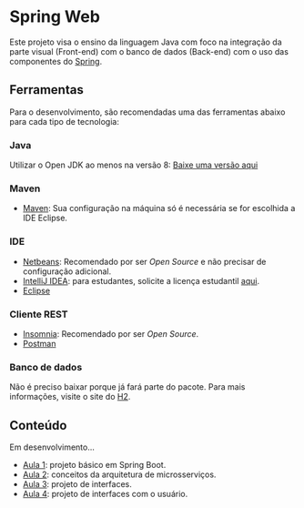 # Spring Web

Este projeto visa o ensino da linguagem Java com foco na integração da parte visual (Front-end) com o banco de dados (Back-end) com o uso das componentes do [Spring](https://spring.io/).

## Ferramentas

Para o desenvolvimento, são recomendadas uma das ferramentas abaixo para cada tipo de tecnologia:

### Java

Utilizar o Open JDK ao menos na versão 8: [Baixe uma versão aqui](https://adoptopenjdk.net/)

### Maven

* [Maven](https://maven.apache.org/): Sua configuração na máquina só é necessária se for escolhida a IDE Eclipse.

### IDE 

* [Netbeans](https://netbeans.org/): Recomendado por ser *Open Source* e não precisar de configuração adicional.
* [IntelliJ IDEA](https://www.jetbrains.com/idea/): para estudantes, solicite a licença estudantil [aqui](https://www.jetbrains.com/student/).
* [Eclipse](https://www.eclipse.org/)

### Cliente REST

* [Insomnia](https://insomnia.rest/): Recomendado por ser *Open Source*.
* [Postman](https://www.postman.com)

### Banco de dados

Não é preciso baixar porque já fará parte do pacote. Para mais informações, visite o site do [H2](https://h2database.com/html/main.html).

## Conteúdo

Em desenvolvimento...

* [Aula 1](Aula%201): projeto básico em Spring Boot.
* [Aula 2](Aula%202): conceitos da arquitetura de microsserviços.
* [Aula 3](Aula%203): projeto de interfaces.
* [Aula 4](Aula%204): projeto de interfaces com o usuário.
